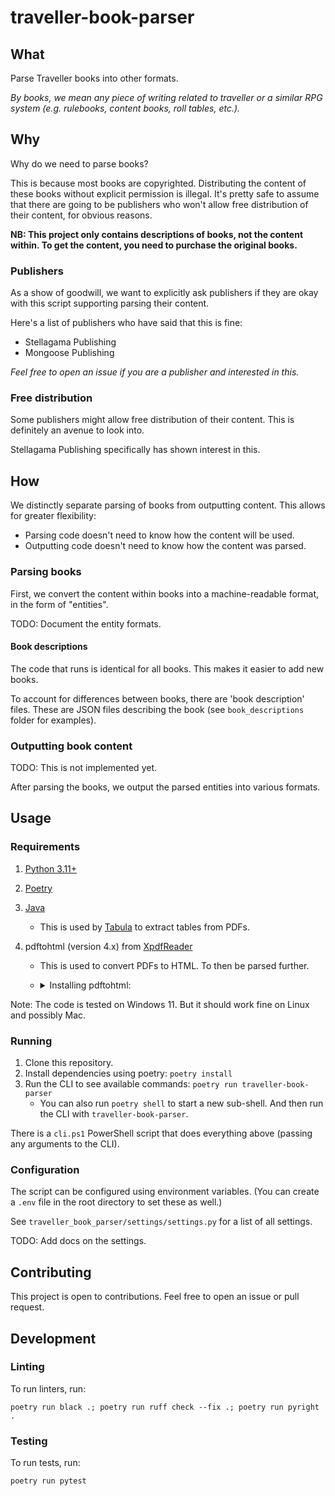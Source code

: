 # traveller-book-parser

## What

Parse Traveller books into other formats.

*By books, we mean any piece of writing related to traveller or a similar RPG system
 (e.g. rulebooks, content books, roll tables, etc.).*

## Why

Why do we need to parse books?

This is because most books are copyrighted.
Distributing the content of these books without explicit permission is illegal.
It's pretty safe to assume that there are going to be publishers who won't allow free distribution of their content, for obvious reasons.

**NB: This project only contains descriptions of books, not the content within.
To get the content, you need to purchase the original books.**

### Publishers

As a show of goodwill, we want to explicitly ask publishers if they are okay with this script supporting parsing their content.

Here's a list of publishers who have said that this is fine:
* Stellagama Publishing
* Mongoose Publishing

*Feel free to open an issue if you are a publisher and interested in this.*

### Free distribution

Some publishers might allow free distribution of their content.
This is definitely an avenue to look into.

Stellagama Publishing specifically has shown interest in this.

## How

We distinctly separate parsing of books from outputting content.
This allows for greater flexibility:
* Parsing code doesn't need to know how the content will be used.
* Outputting code doesn't need to know how the content was parsed.

### Parsing books

First, we convert the content within books into a machine-readable format, in the form of "entities".

TODO: Document the entity formats.

#### Book descriptions

The code that runs is identical for all books.
This makes it easier to add new books.

To account for differences between books, there are 'book description' files.
These are JSON files describing the book (see `book_descriptions` folder for examples).

### Outputting book content

TODO: This is not implemented yet.

After parsing the books, we output the parsed entities into various formats. 

## Usage

### Requirements

1. [Python 3.11+](https://www.python.org/downloads/)
2. [Poetry](https://python-poetry.org/docs/)
3. [Java](https://www.java.com/en/download/)
    * This is used by [Tabula](https://tabula.technology/) to extract tables from PDFs.
4. pdftohtml (version 4.x) from [XpdfReader](https://www.xpdfreader.com/download.html)
    * This is used to convert PDFs to HTML. To then be parsed further.
    * <details>
        <summary>Installing pdftohtml:</summary>

        * It's available in package managers under the name `xpdf-tools` (e.g. in Scoop).
        * It is pre-packaged with some Linux distributions (e.g. Ubuntu).
        * You can [download it here](https://www.xpdfreader.com/download.html) 
           (under "Download the Xpdf command line tools").

        Note: If `pdftohtml` is not globally installed,
         you can set `PDF_TO_HTML_EXECUTABLE` env var to the location of the executable.
 
    </details>

Note: The code is tested on Windows 11.
 But it should work fine on Linux and possibly Mac.

### Running

1. Clone this repository.
2. Install dependencies using poetry: `poetry install`
3. Run the CLI to see available commands: `poetry run traveller-book-parser`
   * You can also run `poetry shell` to start a new sub-shell. And then run the CLI with `traveller-book-parser`.

There is a `cli.ps1` PowerShell script that does everything above (passing any arguments to the CLI).

### Configuration

The script can be configured using environment variables.
(You can create a `.env` file in the root directory to set these as well.)

See `traveller_book_parser/settings/settings.py` for a list of all settings.

TODO: Add docs on the settings.

## Contributing

This project is open to contributions.
Feel free to open an issue or pull request.

## Development

### Linting

To run linters, run:
```shell
poetry run black .; poetry run ruff check --fix .; poetry run pyright .
```

### Testing

To run tests, run:
```shell
poetry run pytest
```

